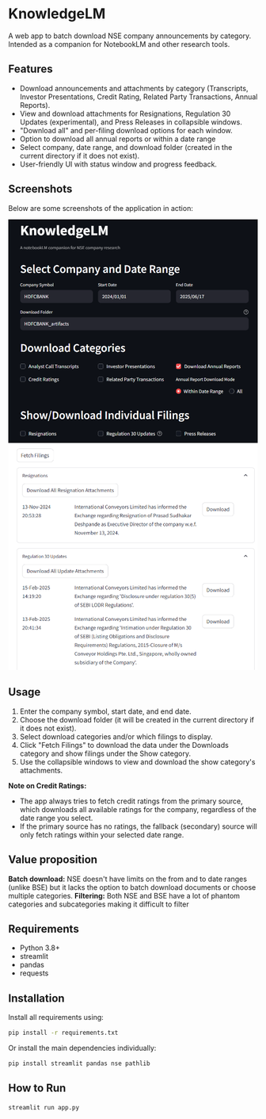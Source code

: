 # KnowledgeLM

A web app to batch download NSE company announcements by category.  
Intended as a companion for NotebookLM and other research tools.

## Features

- Download announcements and attachments by category (Transcripts, Investor Presentations, Credit Rating, Related Party Transactions, Annual Reports).
- View and download attachments for Resignations, Regulation 30 Updates (experimental), and Press Releases in collapsible windows.
- "Download all" and per-filing download options for each window.
- Option to download all annual reports or within a date range
- Select company, date range, and download folder (created in the current directory if it does not exist).
- User-friendly UI with status window and progress feedback.

## Screenshots

Below are some screenshots of the application in action:

![Features](screenshots/Features.png)
![Filings View](screenshots/FilingsView.png)


## Usage

1. Enter the company symbol, start date, and end date.
2. Choose the download folder (it will be created in the current directory if it does not exist).
3. Select download categories and/or which filings to display.
4. Click "Fetch Filings" to download the data under the Downloads category and show filings under the Show category.
5. Use the collapsible windows to view and download the show category's attachments.

**Note on Credit Ratings:**

- The app always tries to fetch credit ratings from the primary source, which downloads all available ratings for the company, regardless of the date range you select.
- If the primary source has no ratings, the fallback (secondary) source will only fetch ratings within your selected date range.



## Value proposition

**Batch download:** NSE doesn't have limits on the from and to date ranges (unlike BSE) but it lacks the option to batch download documents or choose multiple categories.
**Filtering:** Both NSE and BSE have a lot of phantom categories and subcategories making it difficult to filter

## Requirements

- Python 3.8+
- streamlit
- pandas
- requests

## Installation

Install all requirements using:

```sh
pip install -r requirements.txt
```

Or install the main dependencies individually:

```sh
pip install streamlit pandas nse pathlib
```

## How to Run

```sh
streamlit run app.py
```
